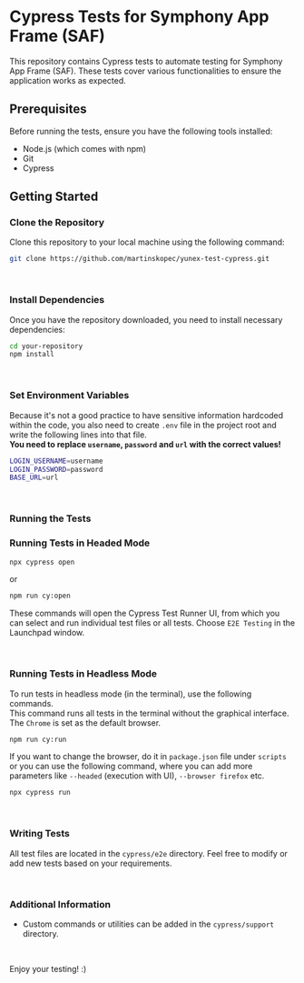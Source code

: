 # Cypress Tests for Symphony App Frame (SAF)

This repository contains Cypress tests to automate testing for Symphony App Frame (SAF). These tests cover various functionalities to ensure the application works as expected.

## Prerequisites

Before running the tests, ensure you have the following tools installed:

- Node.js (which comes with npm)
- Git
- Cypress

## Getting Started

### Clone the Repository

Clone this repository to your local machine using the following command:

```bash
git clone https://github.com/martinskopec/yunex-test-cypress.git
```
<br />

### Install Dependencies
Once you have the repository downloaded, you need to install necessary dependencies:

```bash
cd your-repository
npm install
```
<br />

### Set Environment Variables
Because it's not a good practice to have sensitive information hardcoded within the code, you also need to create 
`.env` file in the project root and write the following lines into that file. 
<br /> 
**You need to replace `username`, `password` and `url` with the correct values!**  
```bash
LOGIN_USERNAME=username
LOGIN_PASSWORD=password
BASE_URL=url
```

<br />

### Running the Tests

### Running Tests in Headed Mode

```bash
npx cypress open
```
or
```bash
npm run cy:open
```
These commands will open the Cypress Test Runner UI, from which you can select and run individual test files or all tests.
Choose `E2E Testing` in the Launchpad window.

<br />

### Running Tests in Headless Mode
To run tests in headless mode (in the terminal), use the following commands.<br>
This command runs all tests in the terminal without the graphical interface. The `Chrome` is set as the default browser.
```bash
npm run cy:run
```
 
If you want to change the browser, do it in `package.json` file under `scripts` or you can use the following command, 
where you can add more parameters like `--headed` (execution with UI), `--browser firefox` etc. 
```bash
npx cypress run
```
<br />

### Writing Tests
All test files are located in the `cypress/e2e` directory. Feel free to modify or add new tests based on your requirements.

<br />

### Additional Information
- Custom commands or utilities can be added in the `cypress/support` directory.

<br />

Enjoy your testing! :)
